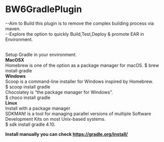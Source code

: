 # BW6GradlePlugin
--Aim to Build this plugin is to remove the complex building process via maven.<br>
--Explore the option to quickly Build,Test,Deploy & promote EAR in Environment.


<br>Setup Gradle in your environment.</br>
<b>MacOSX<br></b>
Homebrew is one of the option as a package manager for macOS.
$ brew install gradle<br>
<b>Windows<br></b>
Scoop is a command-line installer for Windows inspired by Homebrew.<br>
$ scoop install gradle<br>
Chocolatey is “the package manager for Windows”.<br>
$ choco install gradle<br>
<b>Linux<br></b>
Install with a package manager<br>
SDKMAN! is a tool for managing parallel versions of multiple Software Development Kits on most Unix-based systems.<br>
$ sdk install gradle 4.10.<br>

<b>Install manually you can check
  https://gradle.org/install/

